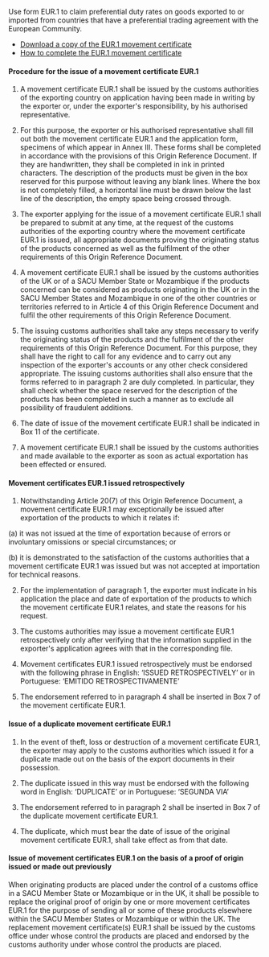 Use form EUR.1 to claim preferential duty rates on goods exported to or imported from countries that have a preferential trading agreement with the European Community.

- [Download a copy of the EUR.1 movement certificate](https://www.gov.uk/government/publications/eur1-and-eur-med-movement-certificate)
- [How to complete the EUR.1 movement certificate](https://www.gov.uk/government/publications/eur1-and-eur-med-movement-certificate/how-to-complete-the-movement-certificate)

#### Procedure for the issue of a movement certificate EUR.1

1. A movement certificate EUR.1 shall be issued by the customs authorities of the exporting country on application having been made in writing by the exporter or, under the exporter's responsibility, by his authorised representative.

2. For this purpose, the exporter or his authorised representative shall fill out both the movement certificate EUR.1 and the application form, specimens of which appear in Annex III. These forms shall be completed in accordance with the provisions of this Origin Reference Document. If they are handwritten, they shall be completed in ink in printed characters. The description of the products must be given in the box reserved for this purpose without leaving any blank lines. Where the box is not completely filled, a horizontal line must be drawn below the last line of the description, the empty space being crossed through.

3. The exporter applying for the issue of a movement certificate EUR.1 shall be prepared to submit at any time, at the request of the customs authorities of the exporting country where the movement certificate EUR.1 is issued, all appropriate documents proving the originating status of the products concerned as well as the fulfilment of the other requirements of this Origin Reference Document.

4. A movement certificate EUR.1 shall be issued by the customs authorities of the UK or of a SACU Member State or Mozambique if the products concerned can be considered as products originating in the UK or in the SACU Member States and Mozambique in one of the other countries or territories referred to in Article 4 of this Origin Reference Document and fulfil the other requirements of this Origin Reference Document.

5. The issuing customs authorities shall take any steps necessary to verify the originating status of the products and the fulfilment of the other requirements of this Origin Reference Document. For this purpose, they shall have the right to call for any evidence and to carry out any inspection of the exporter's accounts or any other check considered appropriate. The issuing customs authorities shall also ensure that the forms referred to in paragraph 2 are duly completed. In particular, they shall check whether the space reserved for the description of the products has been completed in such a manner as to exclude all possibility of fraudulent additions.

6. The date of issue of the movement certificate EUR.1 shall be indicated in Box 11 of the certificate.

7. A movement certificate EUR.1 shall be issued by the customs authorities and made available to the exporter as soon as actual exportation has been effected or ensured.

#### Movement certificates EUR.1 issued retrospectively

1. Notwithstanding Article 20(7) of this Origin Reference Document, a movement certificate EUR.1 may exceptionally be issued after exportation of the products to which it relates if:

(a) it was not issued at the time of exportation because of errors or involuntary omissions or special circumstances; or

(b) it is demonstrated to the satisfaction of the customs authorities that a movement certificate EUR.1 was issued but was not accepted at importation for technical reasons.

2. For the implementation of paragraph 1, the exporter must indicate in his application the place and date of exportation of the products to which the movement certificate EUR.1 relates, and state the reasons for his request.

3. The customs authorities may issue a movement certificate EUR.1 retrospectively only after verifying that the information supplied in the exporter's application agrees with that in the corresponding file.

4. Movement certificates EUR.1 issued retrospectively must be endorsed with the following phrase in English: ‘ISSUED RETROSPECTIVELY’ or in Portuguese: ‘EMITIDO RETROSPECTIVAMENTE’

5. The endorsement referred to in paragraph 4 shall be inserted in Box 7 of the movement certificate EUR.1.

#### Issue of a duplicate movement certificate EUR.1

1. In the event of theft, loss or destruction of a movement certificate EUR.1, the exporter may apply to the customs authorities which issued it for a duplicate made out on the basis of the export documents in their possession.

2. The duplicate issued in this way must be endorsed with the following word in English: ‘DUPLICATE’ or in Portuguese: ‘SEGUNDA VIA’

3. The endorsement referred to in paragraph 2 shall be inserted in Box 7 of the duplicate movement certificate EUR.1.

4. The duplicate, which must bear the date of issue of the original movement certificate EUR.1, shall take effect as from that date.

#### Issue of movement certificates EUR.1 on the basis of a proof of origin issued or made out previously

When originating products are placed under the control of a customs office in a SACU Member State or Mozambique or in the UK, it shall be possible to replace the original proof of origin by one or more movement certificates EUR.1 for the purpose of sending all or some of these products elsewhere within the SACU Member States or Mozambique or within the UK. The replacement movement certificate(s) EUR.1 shall be issued by the customs office under whose control the products are placed and endorsed by the customs authority under whose control the products are placed.
